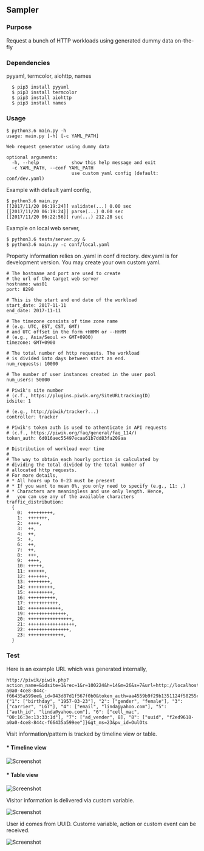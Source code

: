 ## Sampler

### Purpose

Request a bunch of HTTP workloads using generated dummy data on-the-fly

### Dependencies

pyyaml, termcolor, aiohttp, names

```
  $ pip3 install pyyaml
  $ pip3 install termcolor
  $ pip3 install aiohttp
  $ pip3 install names
```

### Usage

```
$ python3.6 main.py -h
usage: main.py [-h] [-c YAML_PATH]

Web request generator using dummy data

optional arguments:
  -h, --help            show this help message and exit
  -c YAML_PATH, --conf YAML_PATH
                        use custom yaml config (default: conf/dev.yaml)
```

Example with default yaml config,

```
$ python3.6 main.py
[[2017/11/20 06:19:24]] validate(...) 0.00 sec
[[2017/11/20 06:19:24]] parse(...) 0.00 sec
[[2017/11/20 06:22:56]] run(...) 212.28 sec
```

Example on local web server,

```
$ python3.6 tests/server.py &
$ python3.6 main.py -c conf/local.yaml
```

Property information relies on .yaml in conf directory. dev.yaml is for development version.
You may create your own custom yaml.

```
# The hostname and port are used to create
# the url of the target web server
hostname: was01
port: 8290

# This is the start and end date of the workload
start_date: 2017-11-11
end_date: 2017-11-11

# The timezone consists of time zone name
# (e.g. UTC, EST, CST, GMT)
# and UTC offset in the form +HHMM or --HHMM
# (e.g., Asia/Seoul => GMT+0900)
timezone: GMT+0900

# The total number of http requests. The workload
# is divided into days between start an end.
num_requests: 10000

# The number of user instances created in the user pool
num_users: 50000

# Piwik's site number
# (c.f., https://plugins.piwik.org/SiteURLtrackingID)
idsite: 1

# (e.g., http://piwik/tracker?...)
controller: tracker

# Piwik's token auth is used to athenticate in API requests
# (c.f., https://piwik.org/faq/general/faq_114/)
token_auth: 6d016aec55497ecaa61b7dd83fa209aa

# Distribution of workload over time
#
# The way to obtain each hourly portion is calculated by
# dividing the total divided by the total number of
# allocated http requests.
# For more details,
# * All hours up to 0-23 must be present
# * If you want to mean 0%, you only need to specify (e.g., 11: ,)
# * Characters are meaningless and use only length. Hence,
#   you can use any of the available characters
traffic_distribution:
  {
    0:  +++++++++,
    1:  +++++++,
    2:  ++++,
    3:  ++,
    4:  ++,
    5:  +,
    6:  ++,
    7:  ++,
    8:  +++,
    9:  ++++,
    10: +++++,
    11: ++++++,
    12: +++++++,
    13: ++++++++,
    14: +++++++++,
    15: +++++++++,
    16: ++++++++++,
    17: +++++++++++,
    18: ++++++++++++,
    19: ++++++++++++++,
    20: ++++++++++++++++,
    21: +++++++++++++++++,
    22: +++++++++++++++,
    23: +++++++++++++,
  }
```

### Test

Here is an example URL which was generated internally,

```
http://piwik/piwik.php?action_name=&idsite=1&rec=1&r=100224&h=14&m=26&s=7&url=http://localhost:8080&uid=f2ed9618-a0a0-4ce8-844c-f66435a599ee&_id=943d87d1f567f0b0&token_auth=aa4559b9f29b1351124f58255c303bfa&cdt=1509889669&_idts=1510549337&_idvc=1&_idn=0&_refts=0&_viewts=1510549337&send_image=1&pdf=1&qt=0&realp=0&wma=0&dir=0&fla=0&java=0&gears=0&ag=0&cookie=1&res=2560x1440&_cvar={"1": ["birthday", "1957-03-23"], "2": ["gender", "female"], "3": ["carrier", "LGT"], "4": ["email", "linda@yahoo.com"], "5": ["auth_id", "linda@yahoo.com"], "6": ["cell_mac", "00:16:3e:13:33:1d"], "7": ["ad_vender", 8], "8": ["uuid", "f2ed9618-a0a0-4ce8-844c-f66435a599ee"]}&gt_ms=23&pv_id=OulOts
```

Visit information/pattern is tracked by timeline view or table.
#### * Timeline view

![Screenshot](images/2.png)
#### * Table view

![Screenshot](images/1.png)

Visitor information is delivered via custom variable.

![Screenshot](images/3.png)

User id comes from UUID. Custome variable, action or custom event can be received.

![Screenshot](images/4.png)
